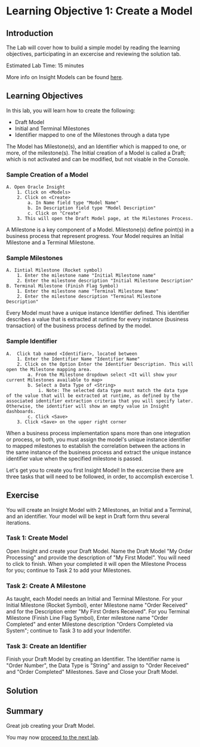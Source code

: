 # Learning Objective 1: Create a Model

## Introduction
The Lab will cover how to build a simple model by reading the learning objectives, participating in an excercise and reviewing the solution tab.

Estimated Lab Time: 15 minutes

More info on Insight Models can be found [here](https://docs.oracle.com/en/cloud/paas/integration-cloud/user-int-insight-oci/work-models-integration-insight.html).

## Learning Objectives
In this lab, you will learn how to create the following:
- Draft Model
- Initial and Terminal Milestones
- Identifier mapped to one of the Milestones through a data type

The Model has Milestone(s), and an Identifier which is mapped to one, or more, of the milestone(s). The Initial creation of a Model is called a Draft; which is not activated and can be modified, but not visable in the Console.
### Sample Creation of a Model

    A. Open Oracle Insight
        1. Click on <Models>
        2. Click on <Create>
            a. In Name field type "Model Name"
            b. In Description field type "Model Description" 
            c. Click on "Create"
        3. This will open the Draft Model page, at the Milestones Process.

A Milestone is a key component of a Model. Milestone(s) define point(s) in a business process that represent progress. Your Model requires an Initial Milestone and a Terminal Milestone. <br />
### Sample Milestones

    A. Iintial Milestone (Rocket symbol) 
        1. Enter the milestone name "Initial Milestone name"
        2. Enter the milestone description "Initial Milestone Description"
    B. Terminal Milestone (Finish Flag Symbol)
        1. Enter the milestone name "Terminal Milestone Name"
        2. Enter the milestone description "Terminal Milestone Description"

Every Model must have a unique instance Identifier defined. This identifier describes a value that is extracted at runtime for every instance (business transaction) of the business process defined by the model. <br />
### Sample Identifier

    A.  Click tab named <Identifier>, located between 
        1. Enter the Identifier Name "Identifier Name"
        2. Click on the Option Enter the Identifier Description. This will open the Milestone mapping area.
            a. From the Milestone dropdown select <It will show your current Milestones available to map>
            b. Select a Data Type of <String>
                i. Note: The selected data type must match the data type of the value that will be extracted at runtime, as defined by the associated identifier extraction criteria that you will specify later. Otherwise, the identifier will show an empty value in Insight dashboards.
            c. Click <Save>
        3. Click <Save> on the upper right corner

When a business process implementation spans more than one integration or process, or both, you must assign the model's unique instance identifier to mapped milestones to establish the correlation between the actions in the same instance of the business process and extract the unique instance identifier value when the specified milestone is passed. <br />

Let's get you to create you first Insight Model! In the excercise there are three tasks that will need to be followed, in order, to accomplish excercise 1. 

## Exercise
 You will create an Insight Model with 2 Milestones, an Initial and a Terminal, and an identifier. Your model will be kept in Draft form thru several iterations. 

### Task 1: Create Model
Open Insight and create your Draft Model. Name the Draft Model "My Order Processing" and provide the description of "My First Model". You will need to click <Create> to finish. When your completed it will open the Milestone Process for you; continue to Task 2 to add your Milestones.
     
### Task 2: Create A Milestone
As taught, each Model needs an Initial and Terminal Milestone. For your Initial Milestone (Rocket Symbol), enter Milestone name "Order Received" and for the Description enter "My First Orders Received". For you Terminal Milestone (Finish Line Flag Symbol), Enter milestone name "Order Completed" and enter Milestone description "Orders Completed via System"; continue to Task 3 to add your Indentifer.
    
### Task 3: Create an Identifier
Finish your Draft Model by creating an Identifier. The Identifier name is "Order Number", the Data Type is "String" and assign to "Order Received" and "Order Completed" Milestones.
Save and Close your Draft Model.


## Solution



## Summary
Great job creating your Draft Model.<br />

You may now [proceed to the next lab](#next).
